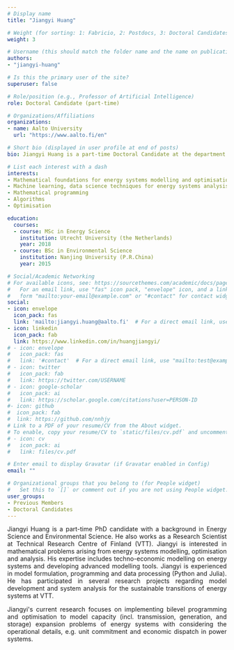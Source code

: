 ```yaml
---
# Display name
title: "Jiangyi Huang"

# Weight (for sorting: 1: Fabricio, 2: Postdocs, 3: Doctoral Candidates, 4: Research Assistants)
weight: 3

# Username (this should match the folder name and the name on publications)
authors:
- "jiangyi-huang"

# Is this the primary user of the site?
superuser: false

# Role/position (e.g., Professor of Artificial Intelligence)
role: Doctoral Candidate (part-time)

# Organizations/Affiliations
organizations:
- name: Aalto University
  url: "https://www.aalto.fi/en"

# Short bio (displayed in user profile at end of posts)
bio: Jiangyi Huang is a part-time Doctoral Candidate at the department of Mathematics and Systems Analysis of Aalto University who at the same time is a Research Scientist at Technical Research Centre of Finland (VTT).

# List each interest with a dash
interests:
- Mathematical foundations for energy systems modelling and optimisation
- Machine learning, data science techniques for energy systems analysis
- Mathematical programming
- Algorithms
- Optimisation

education:
  courses:
  - course: MSc in Energy Science
    institution: Utrecht University (the Netherlands)
    year: 2018
  - course: BSc in Environmental Science
    institution: Nanjing University (P.R.China)
    year: 2015

# Social/Academic Networking
# For available icons, see: https://sourcethemes.com/academic/docs/page-builder/#icons
#   For an email link, use "fas" icon pack, "envelope" icon, and a link in the
#   form "mailto:your-email@example.com" or "#contact" for contact widget.
social:
- icon: envelope
  icon_pack: fas
  link: 'mailto:jiangyi.huang@aalto.fi'  # For a direct email link, use "mailto:test@example.org".
- icon: linkedin
  icon_pack: fab
  link: https://www.linkedin.com/in/huangjiangyi/
# - icon: envelope
#   icon_pack: fas
#   link: '#contact'  # For a direct email link, use "mailto:test@example.org".
# - icon: twitter
#   icon_pack: fab
#   link: https://twitter.com/USERNAME
# - icon: google-scholar
#   icon_pack: ai
#   link: https://scholar.google.com/citations?user=PERSON-ID
#- icon: github
#  icon_pack: fab
#  link: https://github.com/nnhjy
# Link to a PDF of your resume/CV from the About widget.
# To enable, copy your resume/CV to `static/files/cv.pdf` and uncomment the lines below.
# - icon: cv
#   icon_pack: ai
#   link: files/cv.pdf

# Enter email to display Gravatar (if Gravatar enabled in Config)
email: ""

# Organizational groups that you belong to (for People widget)
#   Set this to `[]` or comment out if you are not using People widget.
user_groups:
- Previous Members
- Doctoral Candidates
---
```

<div style="text-align: justify">
Jiangyi Huang is a part-time PhD candidate with a background in Energy Science and Environmental Science. He also works as a Research Scientist at Technical Research Centre of Finland (VTT). Jiangyi is interested in mathematical problems arising from energy systems modelling, optimisation and analysis. His expertise includes techno-economic modelling on energy systems and developing advanced modelling tools. Jiangyi is experienced in model formulation, programming and data processing (Python and Julia). He has participated in several research projects regarding model development and system analysis for the sustainable transitions of energy systems at VTT.

Jiangyi's current research focuses on implementing bilevel programming and optimisation to model capacity (incl. transmission, generation, and storage) expansion problems of energy systems with considering the operational details, e.g. unit commitment and economic dispatch in power systems.
</div>